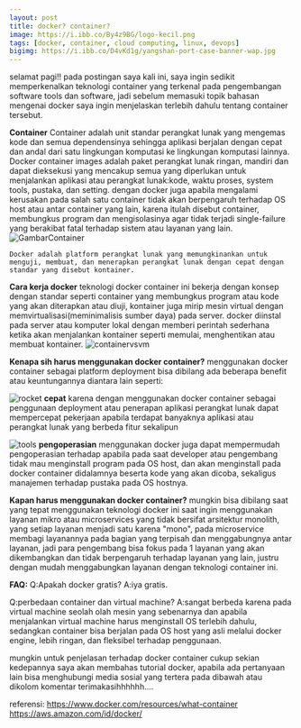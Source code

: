 ```yaml
---
layout: post
title: docker? container?
image: https://i.ibb.co/By4z9BG/logo-kecil.png
tags: [docker, container, cloud computing, linux, devops]
bigimg: https://i.ibb.co/D4vKd1g/yangshan-port-case-banner-wap.jpg
---
```

selamat pagi!! pada postingan saya kali ini, saya ingin sedikit memperkenalkan teknologi container yang terkenal pada pengembangan software tools dan software, jadi sebelum memasuki topik bahasan mengenai docker saya ingin menjelaskan terlebih dahulu tentang container tersebut.

**Container**
Container adalah unit standar perangkat lunak yang mengemas kode dan semua dependensinya sehingga aplikasi berjalan dengan cepat dan andal dari satu lingkungan komputasi ke lingkungan komputasi lainnya. Docker container images adalah paket perangkat lunak ringan, mandiri dan dapat dieksekusi yang mencakup semua yang diperlukan untuk menjalankan aplikasi atau perangkat lunak:kode, waktu proses, system tools, pustaka, dan setting.
dengan docker juga apabila mengalami kerusakan pada salah satu container tidak akan berpengaruh terhadap OS host atau antar container yang lain, karena itulah disebut container, membungkus program dan mengisolasinya agar tidak terjadi single-failure yang berakibat fatal terhadap sistem atau layanan yang lain.
![GambarContainer](https://www.docker.com/sites/default/files/d8/styles/large/public/2018-11/container-what-is-container.png?itok=vle7kjDj)

``Docker adalah platform perangkat lunak yang memungkinankan untuk menguji, membuat, dan menerapkan perangkat lunak dengan cepat dengan standar yang disebut kontainer.``

**Cara kerja docker**
teknologi docker container ini bekerja dengan konsep dengan standar seperti container yang membungkus program atau kode yang akan diterapkan atau diuji, kontainer juga mirip mesin virtual dengan memvirtualisasi(meminimalisis sumber daya) pada server.
docker diinstal pada server atau komputer lokal dengan memberi perintah sederhana ketika akan menjalankan kontainer seperti memulai, menghentikan atau membuat kontainer.
![containervsvm](https://d1.awsstatic.com/Developer%20Marketing/containers/monolith_2-VM-vs-Containers.78f841efba175556d82f64d1779eb8b725de398d.png)

**Kenapa sih harus menggunakan docker container?**
menggunakan docker container sebagai platform deployment bisa dibilang ada beberapa benefit atau keuntungannya diantara lain seperti:

![rocket](https://d1.awsstatic.com/icons/benefit-icons/100x100_benefit_deployment1.ac1f1acaaffa93eedfa279a72b4cb9693a8f3b69.png)
**cepat**
karena dengan menggunakan docker container sebagai penggunaan deployment atau penerapan aplikasi perangkat lunak dapat mempercepat pekerjaan apabila terdapat banyaknya aplikasi atau perangkat lunak yang berbeda fitur sekalipun

![tools](https://d1.awsstatic.com/icons/benefit-icons/100x100_benefit_tools.6828dcc44b574230d84659102b2cf9fcb5f4ed3b.png)
**pengoperasian**
menggunakan docker juga dapat mempermudah pengoperasian terhadap apabila pada saat developer atau pengembang tidak mau menginstall program pada OS host, dan akan menginstall pada docker container didalamnya beserta kode yang akan dicoba, sekaligus manajemen terhadap pustaka pada OS hostnya.

**Kapan harus menggunakan docker container?**
mungkin bisa dibilang saat yang tepat menggunakan teknologi docker ini saat ingin menggunakan layanan mikro atau microservices yang tidak bersifat arsitektur monolith, yang setiap layanan menjadi satu karena "mono", pada microservice membagi layanannya pada bagian yang terpisah dan menggabungnya antar layanan, jadi para pengembang bisa fokus pada 1 layanan yang akan dikembangkan dan tidak berpengaruh terhadap layanan yang lain, justru dengan mudah menggabungkan layanan dengan teknologi container ini.

**FAQ:**
Q:Apakah docker gratis?
A:iya gratis.

Q:perbedaan container dan virtual machine?
A:sangat berbeda karena pada virtual machine seolah olah mesin yang sebenarnya dan apabila menjalankan virtual machine harus menginstall OS terlebih dahulu, sedangkan container bisa berjalan pada OS host yang asli melalui docker engine, lebih ringan, dan fleksibel terhadap penggunaan.

mungkin untuk penjelasan terhadap docker container cukup sekian kedepannya saya akan membahas tutorial docker, apabila ada pertanyaan lain bisa menghubungi media sosial yang tertera pada dibawah atau dikolom komentar terimakasihhhhhh....

referensi:
<https://www.docker.com/resources/what-container>
<https://aws.amazon.com/id/docker/>